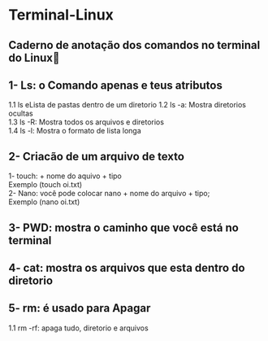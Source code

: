 # Terminal-Linux #
## Caderno de anotação dos comandos no terminal do Linux🐧


## 1- Ls: o Comando apenas e teus atributos
1.1 ls eLista de pastas dentro de um diretorio
1.2 ls -a: Mostra diretorios ocultas <br>
1.3 ls -R: Mostra todos os arquivos e diretorios <br>
1.4 ls -l: Mostra o formato de lista longa <br>

## 2- Criacão de um arquivo de texto  
1- touch: + nome do aquivo + tipo <br> 
Exemplo (touch oi.txt)<br> 
2- Nano: você pode colocar nano + nome do arquivo + tipo;<br> 
Exemplo (nano oi.txt)<br> 

## 3- PWD: mostra o caminho que você está no terminal<br> 

## 4- cat: mostra os arquivos que esta dentro do diretorio<br> 

## 5- rm: é usado para Apagar
1.1 rm -rf: apaga tudo, diretorio e arquivos
